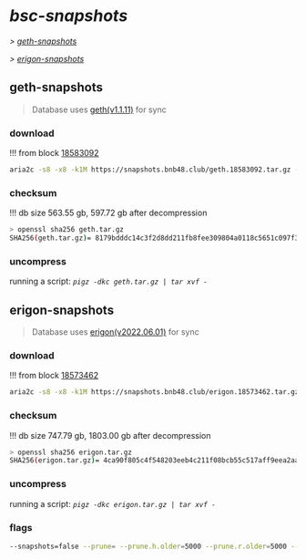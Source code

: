 # *bsc-snapshots*


*\> [geth-snapshots](#geth-snapshots)*

*\> [erigon-snapshots](#erigon-snapshots)*


## geth-snapshots


> Database uses [geth(v1.1.11)](https://github.com/bnb-chain/bsc/releases/tag/v1.1.11) for sync


### download

<!-- begin_geth -->

!!! from block [18583092](https://bscscan.com/block/18583092)
```bash
aria2c -s8 -x8 -k1M https://snapshots.bnb48.club/geth.18583092.tar.gz -o geth.tar.gz
```


### checksum


!!! db size 563.55 gb, 597.72 gb after decompression
```bash
> openssl sha256 geth.tar.gz
SHA256(geth.tar.gz)= 8179bdddc14c3f2d8dd211fb8fee309804a0118c5651c097f37192f62f8e1906
```

<!-- end_geth -->

### uncompress


running a script: _`pigz -dkc geth.tar.gz | tar xvf -`_


## erigon-snapshots


> Database uses [erigon(v2022.06.01)](https://github.com/ledgerwatch/erigon/releases/tag/v2022.06.01) for sync


### download

<!-- begin_erigon -->

!!! from block [18573462](https://bscscan.com/block/18573462)
```bash
aria2c -s8 -x8 -k1M https://snapshots.bnb48.club/erigon.18573462.tar.gz -o erigon.tar.gz
```


### checksum


!!! db size 747.79 gb, 1803.00 gb after decompression
```bash
> openssl sha256 erigon.tar.gz
SHA256(erigon.tar.gz)= 4ca90f805c4f548203eeb4c211f08bcb55c517aff9eea2aa6964cb5f5ddedaa4
```

<!-- end_erigon -->

### uncompress


running a script: _`pigz -dkc erigon.tar.gz | tar xvf -`_


### flags


```bash
--snapshots=false --prune= --prune.h.older=5000 --prune.r.older=5000 --prune.t.older=5000 --prune.c.older=5000
```